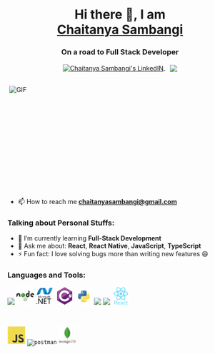 <h1 align="center">Hi there 👋, I am 
  <div class="badge-base LI-profile-badge" data-locale="en_US" data-size="medium" data-theme="dark" data-type="VERTICAL" data-vanity="chaitanyasambangi-698bb6190" data-version="v1">
    <a class="badge-base__link LI-simple-link" href="https://www.linkedin.com/in/chaitanyasambangi-698bb6190?trk=profile-badge">Chaitanya Sambangi</a>
  </div>
</h1>

<h3 align="center">On a road to Full Stack Developer</h3>

<p align="center">
  <a href="https://www.linkedin.com/in/chaitanyasambangi-698bb6190/">
    <img align="center" alt="Chaitanya Sambangi's LinkedIN" height="30px" width="25px" src="https://cdn.jsdelivr.net/npm/simple-icons@v3/icons/linkedin.svg" />
  </a>&ensp;
  <img height="22" align="center" src="https://visitor-badge.laobi.icu/badge?page_id=ChaitanyaSambangi.visitor-badge">
</p>
<br />

<img align="right" alt="GIF" src="https://github.com/abhisheknaiidu/abhisheknaiidu/blob/master/code.gif?raw=true" width="500" height="250" />

- 📫 How to reach me **chaitanyasambangi@gmail.com**

### **Talking about Personal Stuffs:**
- 🌱 I’m currently learning **Full-Stack Development**
- 💬 Ask me about: **React**, **React Native**, **JavaScript**, **TypeScript**
- ⚡ Fun fact: I love solving bugs more than writing new features 😄

### **Languages and Tools:**  

<!-- First row: 8 icons -->
<code><img height="38" src="https://user-images.githubusercontent.com/56729873/91666041-81a3eb00-eb17-11ea-8142-a049c30b3083.png"></code>
<code><img src="https://raw.githubusercontent.com/devicons/devicon/master/icons/nodejs/nodejs-original-wordmark.svg" alt="nodejs" width="40" height="40"/></code>
<code><img src="https://raw.githubusercontent.com/devicons/devicon/master/icons/dot-net/dot-net-original-wordmark.svg" alt="dotnet" width="40" height="40"/></code>
<code><img src="https://raw.githubusercontent.com/devicons/devicon/master/icons/csharp/csharp-original.svg" alt="csharp" width="40" height="40"/></code>
<code><img height="38" src="https://raw.githubusercontent.com/github/explore/80688e429a7d4ef2fca1e82350fe8e3517d3494d/topics/python/python.png"></code>
<code><img height="38" src="https://user-images.githubusercontent.com/56729873/91666227-ba908f80-eb18-11ea-9118-fdc1a845195b.png"></code>
<code><img height="38" src="https://user-images.githubusercontent.com/56729873/91666238-ced48c80-eb18-11ea-8279-66d4fbc90cc3.png"></code>
<code><img src="https://raw.githubusercontent.com/devicons/devicon/master/icons/react/react-original-wordmark.svg" alt="react" width="40" height="40"/></code>

<!-- Line break for next row -->
<br>

<code><img src="https://raw.githubusercontent.com/devicons/devicon/master/icons/javascript/javascript-original.svg" alt="javascript" width="40" height="40"/></code>
<code><img src="https://cdn.worldvectorlogo.com/logos/postman.svg" alt="postman" width="40" height="40"/></code>
<code><img src="https://raw.githubusercontent.com/devicons/devicon/master/icons/mongodb/mongodb-original-wordmark.svg" alt="mongodb" width="40" height="40"/></code>
